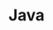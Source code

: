 ---
layout: category
type: category
title: Java
slug: java
sidebar: true
order: 1
tags: [basic,class,sutdy]
description: >
    Java
---
